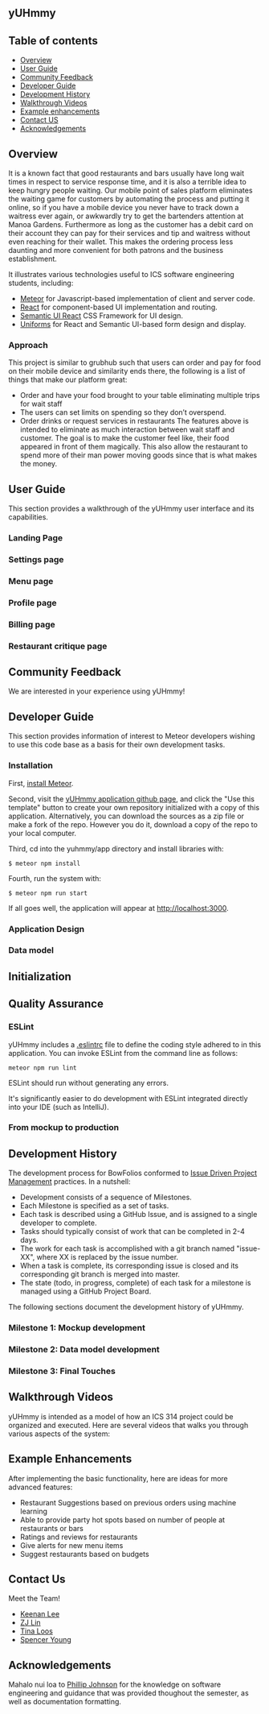 ## yUHmmy
## Table of contents

* [Overview](#overview)
* [User Guide](#user-guide)
* [Community Feedback](#community-feedback)
* [Developer Guide](#developer-guide)
* [Development History](#development-history)
* [Walkthrough Videos](#walkthrough-videos)
* [Example enhancements](#example-enhancements)
* [Contact US](#contact-us)
* [Acknowledgements](#acknowledgements)

## Overview
It is a known fact that good restaurants and bars usually have long wait times in respect to service response time, and it is also a terrible idea to keep hungry people waiting. Our mobile point of sales platform eliminates the waiting game for customers by automating the process and putting it online, so if you have a mobile device you never have to track down a waitress ever again, or awkwardly try to get the bartenders attention at Manoa Gardens. Furthermore as long as the customer has a debit card on their account they can pay for their services and tip and waitress without even reaching for their wallet. This makes the ordering process less daunting and more convenient for both patrons and the business establishment.

It illustrates various technologies useful to ICS software engineering students, including:

* [Meteor](https://www.meteor.com/) for Javascript-based implementation of client and server code.
* [React](https://reactjs.org/) for component-based UI implementation and routing.
* [Semantic UI React](https://react.semantic-ui.com/) CSS Framework for UI design.
* [Uniforms](https://uniforms.tools/) for React and Semantic UI-based form design and display.

### Approach
This project is similar to grubhub such that users can order and pay for food on their mobile device and similarity ends there, the following is a list of things that make our platform great:
* Order and have your food brought to your table eliminating multiple trips for wait staff
* The users can set limits on spending so they don’t overspend.
* Order drinks or request services in restaurants
The features above is intended to eliminate as much interaction between wait staff and customer. The goal is to make the customer feel like, their food appeared in front of them magically. This also allow the restaurant to spend more of their man power moving goods since that is what makes the money.

## User Guide
This section provides a walkthrough of the yUHmmy user interface and its capabilities.

### Landing Page
### Settings page
### Menu page
### Profile page
### Billing page
### Restaurant critique page

## Community Feedback
We are interested in your experience using yUHmmy!

## Developer Guide
This section provides information of interest to Meteor developers wishing to use this code base as a basis for their own development tasks.

### Installation
First, [install Meteor](https://www.meteor.com/install).

Second, visit the [yUHmmy application github page](https://github.com/yuhmmy/yuhmmy), and click the "Use this template" button to create your own repository initialized with a copy of this application. Alternatively, you can download the sources as a zip file or make a fork of the repo.  However you do it, download a copy of the repo to your local computer.

Third, cd into the yuhmmy/app directory and install libraries with:

```
$ meteor npm install
```

Fourth, run the system with:

```
$ meteor npm run start
```

If all goes well, the application will appear at [http://localhost:3000](http://localhost:3000).


### Application Design
### Data model
## Initialization

## Quality Assurance

### ESLint
yUHmmy includes a [.eslintrc](https://github.com/yuhmmy/yuhmmy/blob/master/app/.eslintrc) file to define the coding style adhered to in this application. You can invoke ESLint from the command line as follows:

```
meteor npm run lint
```

ESLint should run without generating any errors.

It's significantly easier to do development with ESLint integrated directly into your IDE (such as IntelliJ).

### From mockup to production


## Development History

The development process for BowFolios conformed to [Issue Driven Project Management](http://courses.ics.hawaii.edu/ics314f19/modules/project-management/) practices. In a nutshell:

* Development consists of a sequence of Milestones.
* Each Milestone is specified as a set of tasks.
* Each task is described using a GitHub Issue, and is assigned to a single developer to complete.
* Tasks should typically consist of work that can be completed in 2-4 days.
* The work for each task is accomplished with a git branch named "issue-XX", where XX is replaced by the issue number.
* When a task is complete, its corresponding issue is closed and its corresponding git branch is merged into master.
* The state (todo, in progress, complete) of each task for a milestone is managed using a GitHub Project Board.

The following sections document the development history of yUHmmy.

### Milestone 1: Mockup development
### Milestone 2: Data model development
### Milestone 3: Final Touches


## Walkthrough Videos
yUHmmy is intended as a model of how an ICS 314 project could be organized and executed. Here are several videos that walks you through various aspects of the system:

## Example Enhancements

After implementing the basic functionality, here are ideas for more advanced features:

* Restaurant Suggestions based on previous orders using machine learning
* Able to provide party hot spots based on number of people at restaurants or bars
* Ratings and reviews for restaurants
* Give alerts for new menu items
* Suggest restaurants based on budgets

## Contact Us
Meet the Team!
* [Keenan Lee](https://knolee.github.io/)
* [ZJ Lin](https://z-j-lin.github.io/)
* [Tina Loos](https://tinaloos.github.io/)
* [Spencer Young](https://spjy.github.io/)

## Acknowledgements

Mahalo nui loa to [Phillip Johnson](https://github.com/philipmjohnson) for the knowledge on software engineering and guidance that was provided thoughout the semester, as well as documentation formatting.
